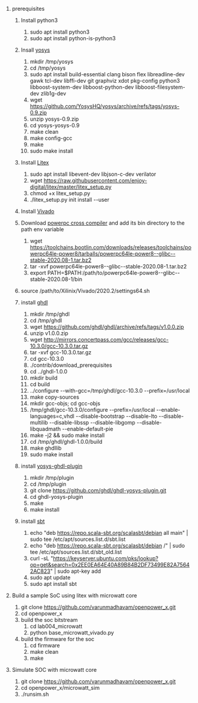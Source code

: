 1. prerequisites
    1. Install python3
        1. sudo apt install python3
        2. sudo apt install python-is-python3
    2. Insall [yosys]()
        1. mkdir /tmp/yosys
        2. cd /tmp/yosys
        3. sudo apt install build-essential clang bison flex libreadline-dev gawk tcl-dev libffi-dev git graphviz xdot pkg-config python3 libboost-system-dev libboost-python-dev      libboost-filesystem-dev zlib1g-dev
        4. wget https://github.com/YosysHQ/yosys/archive/refs/tags/yosys-0.9.zip
        5. unzip yosys-0.9.zip
        6. cd yosys-yosys-0.9
        7. make clean
        8. make config-gcc
        9. make
        10. sudo make install
    3. Install [Litex](https://github.com/enjoy-digital/litex)
        1. sudo apt install libevent-dev libjson-c-dev verilator
        2. wget https://raw.githubusercontent.com/enjoy-digital/litex/master/litex_setup.py
        3. chmod +x litex_setup.py
        4. ./litex_setup.py init install --user
    4. Install [Vivado](https://www.xilinx.com/support/download/index.html/content/xilinx/en/downloadNav/vivado-design-tools/2020-2.html)
    5. Download [powerpc cross compiler](https://toolchains.bootlin.com/downloads/releases/toolchains/powerpc64le-power8/tarballs/powerpc64le-power8--glibc--stable-2020.08-1.tar.bz2) and add its bin directory   to the path env variable
        1. wget https://toolchains.bootlin.com/downloads/releases/toolchains/powerpc64le-power8/tarballs/powerpc64le-power8--glibc--stable-2020.08-1.tar.bz2
        2. tar -xvf powerpc64le-power8--glibc--stable-2020.08-1.tar.bz2
        3. export PATH=$PATH:/path/to/powerpc64le-power8--glibc--stable-2020.08-1/bin
    6. source /path/to/Xilinix/Vivado/2020.2/settings64.sh
    7. install [ghdl](https://ghdl.github.io/ghdl/development/building/index.html)
        1. mkdir /tmp/ghdl
        2. cd /tmp/ghdl
        3. wget https://github.com/ghdl/ghdl/archive/refs/tags/v1.0.0.zip
        4. unzip v1.0.0.zip
        5. wget http://mirrors.concertpass.com/gcc/releases/gcc-10.3.0/gcc-10.3.0.tar.gz
        6. tar -xvf gcc-10.3.0.tar.gz
        7. cd gcc-10.3.0
        8. ./contrib/download_prerequisites
        9. cd ../ghdl-1.0.0
        10. mkdir build
        11. cd build
        12. ../configure --with-gcc=/tmp/ghdl/gcc-10.3.0 --prefix=/usr/local
        13. make copy-sources
        14. mkdir gcc-objs; cd gcc-objs
        15. /tmp/ghdl/gcc-10.3.0/configure --prefix=/usr/local --enable-languages=c,vhdl --disable-bootstrap --disable-lto --disable-multilib --disable-libssp --disable-libgomp --disable-libquadmath --enable-default-pie
        16. make -j2 && sudo make install
        17. cd /tmp/ghdl/ghdl-1.0.0/build
        18. make ghdllib
        19. sudo make install
    8. install [yosys-ghdl-plugin](https://github.com/ghdl/ghdl-yosys-plugin#build-as-a-module-shared-library)
        1. mkdir /tmp/plugin
        2. cd /tmp/plugin
        3. git clone https://github.com/ghdl/ghdl-yosys-plugin.git
        4. cd ghdl-yosys-plugin
        5. make
        6. make install

    9. install [sbt](https://www.scala-sbt.org/release/docs/Installing-sbt-on-Linux.html)
        1. echo "deb https://repo.scala-sbt.org/scalasbt/debian all main" | sudo tee /etc/apt/sources.list.d/sbt.list
        2. echo "deb https://repo.scala-sbt.org/scalasbt/debian /" | sudo tee /etc/apt/sources.list.d/sbt_old.list
        3. curl -sL "https://keyserver.ubuntu.com/pks/lookup?op=get&search=0x2EE0EA64E40A89B84B2DF73499E82A75642AC823" | sudo apt-key add
        4. sudo apt update
        5. sudo apt install sbt

2. Build a sample SoC using litex with microwatt core
    1. git clone https://github.com/varunmadhavam/openpower_x.git
    2. cd openpower_x
    3. build the soc bitstream
        1. cd lab004_microwatt
        2. python base_microwatt_vivado.py
    4. build the firmware for the soc
        1. cd firmware
        2. make clean
        3. make
            
3. Simulate SOC with microwatt core
    1. git clone https://github.com/varunmadhavam/openpower_x.git
    1. cd openpower_x/microwatt_sim
    2. ./runsim.sh